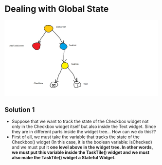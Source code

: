 # Dealing with Global State
![[t1]](fluttest.png)


## Solution 1
* Suppose that we want to track the state of the Checkbox widget not only in the Checkbox widget itself but also inside the Text widget. Since they are in different parts inside the widget tree... How can we do this??
* First of all, we must take the variable that tracks the state of the Checkbox() widget (In this case, it is the boolean variable: isChecked) and we must put it __one level above in the widget tree. In other words, we must put this variable inside the TaskTile() widget and we must also make the TaskTile() widget a Stateful Widget.__
